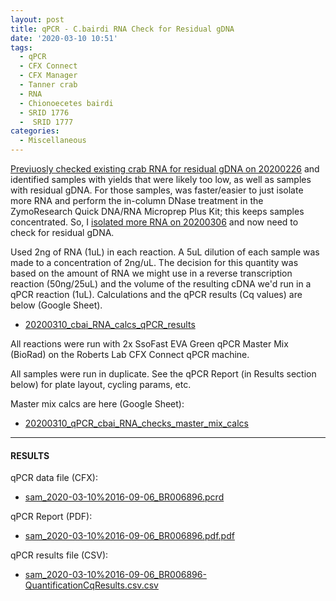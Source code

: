 ```yaml
---
layout: post
title: qPCR - C.bairdi RNA Check for Residual gDNA
date: '2020-03-10 10:51'
tags:
  - qPCR
  - CFX Connect
  - CFX Manager
  - Tanner crab
  - RNA
  - Chionoecetes bairdi
  - SRID 1776
  -  SRID 1777
categories:
  - Miscellaneous
---
```

[Previuosly checked existing crab RNA for residual gDNA on 20200226](https://robertslab.github.io/sams-notebook/2020/02/26/qPCR-C.bairdi-RNA-Check-for-Residual-gDNA.html) and identified samples with yields that were likely too low, as well as samples with residual gDNA. For those samples, was faster/easier to just isolate more RNA and perform the in-column DNase treatment in the ZymoResearch Quick DNA/RNA Microprep Plus Kit; this keeps samples concentrated. So, I [isolated more RNA on 20200306](https://robertslab.github.io/sams-notebook/2020/03/06/RNA-Isolation-and-Quantification-C.bairdi-RNA-from-Hemolymph-Pellets-in-RNAlater.html) and now need to check for residual gDNA.


Used 2ng of RNA (1uL) in each reaction. A 5uL dilution of each sample was made to a concentration of 2ng/uL. The decision for this quantity was based on the amount of RNA we might use in a reverse transcription reaction (50ng/25uL) and the volume of the resulting cDNA we'd run in a qPCR reaction (1uL). Calculations and the qPCR results (Cq values) are below (Google Sheet).

- [20200310_cbai_RNA_calcs_qPCR_results](https://docs.google.com/spreadsheets/d/1R1X8q4m6n7ciAX6XdbJhjeEDmjYiGYyk7qYFe-Ctmxg/edit?usp=sharing)

All reactions were run with 2x SsoFast EVA Green qPCR Master Mix (BioRad) on the Roberts Lab CFX Connect qPCR machine.

All samples were run in duplicate. See the qPCR Report (in Results section below) for plate layout, cycling params, etc.

Master mix calcs are here (Google Sheet):

- [20200310_qPCR_cbai_RNA_checks_master_mix_calcs](https://docs.google.com/spreadsheets/d/1-_87xlKNmltCmaPOA8cQfDMvAXwYIeS2E-Es0MQgao8/edit?usp=sharing)


---

#### RESULTS

qPCR data file (CFX):

- [sam_2020-03-10%2016-09-06_BR006896.pcrd](https://owl.fish.washington.edu/scaphapoda/qPCR_data/cfx_connect_data/sam_2020-03-10%2016-09-06_BR006896.pcrd)

qPCR Report (PDF):

- [sam_2020-03-10%2016-09-06_BR006896.pdf.pdf](https://owl.fish.washington.edu/Athaliana/qPCR_data/qPCR_reports/sam_2020-03-10%2016-09-06_BR006896.pdf)

qPCR results file (CSV):

- [sam_2020-03-10%2016-09-06_BR006896-QuantificationCqResults.csv.csv](https://owl.fish.washington.edu/Athaliana/qPCR_data/sam_2020-03-10%2016-09-06_BR006896-QuantificationCqResults.csv)
